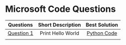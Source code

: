 # Microsoft Code Questions

| Questions                                                                           | Short Description  | Best Solution                                                                                | 
| ----------------------------------------------------------------------------------- |:------------------:|:--------------------------------------------------------------------------------------------:|
| [Question 1](https://github.com/itsayushthada/CMI-Code-Practice/tree/Microsoft/001) | Print Hello World  |[Python Code](https://github.com/itsayushthada/CMI-Code-Practice/blob/Microsoft/001/sol_0.py) |
| |  |  |
